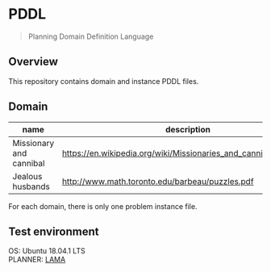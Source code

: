 # PDDL
> Planning Domain Definition Language
## Overview
This repository contains domain and instance PDDL files.

## Domain
|name|description|
|------|---|
|Missionary and cannibal|https://en.wikipedia.org/wiki/Missionaries_and_cannibals_problem|
|Jealous husbands|http://www.math.toronto.edu/barbeau/puzzles.pdf|

For each domain, there is only one problem instance file.

## Test environment
OS: Ubuntu 18.04.1 LTS</br>
PLANNER: [LAMA](https://github.com/rock-planning/planning-lama)
